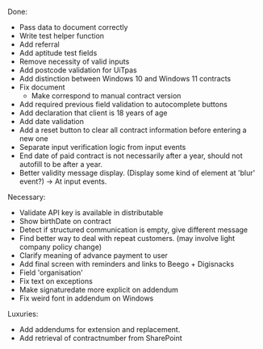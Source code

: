 Done:

- Pass data to document correctly
- Write test helper function
- Add referral
- Add aptitude test fields
- Remove necessity of valid inputs
- Add postcode validation for UiTpas
- Add distinction between Windows 10 and Windows 11 contracts
- Fix document
	- Make correspond to manual contract version
- Add required previous field validation to autocomplete buttons
- Add declaration that client is 18 years of age
- Add date validation
- Add a reset button to clear all contract information before entering a new one
- Separate input verification logic from input events
- End date of paid contract is not necessarily after a year, should not autofill to be after a year.
- Better validity message display. (Display some kind of element at 'blur' event?) -> At input events.

Necessary:
- Validate API key is available in distributable
- Show birthDate on contract
- Detect if structured communication is empty, give different message
- Find better way to deal with repeat customers. (may involve light company policy change)
- Clarify meaning of advance payment to user
- Add final screen with reminders and links to Beego + Digisnacks
- Field 'organisation'
- Fix text on exceptions
- Make signaturedate more explicit on addendum
- Fix weird font in addendum on Windows 

Luxuries:

- Add addendums for extension and replacement.
- Add retrieval of contractnumber from SharePoint
